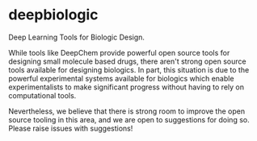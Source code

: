 # deepbiologic
Deep Learning Tools for Biologic Design.

While tools like DeepChem provide powerful open source tools for designing small molecule based drugs, there aren't strong open source tools available for designing biologics. In part, this situation is due to the powerful experimental systems available for biologics which enable experimentalists to make significant progress without having to rely on computational tools.

Nevertheless, we believe that there is strong room to improve the open source tooling in this area, and we are open to suggestions for doing so. Please raise issues with suggestions!
